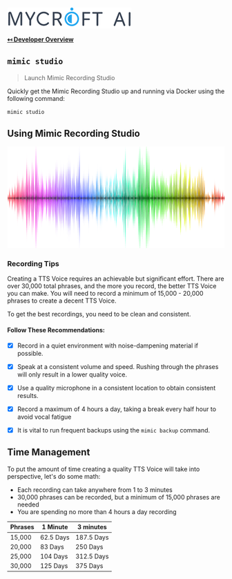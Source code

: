 ![Logo](img/mycroft-logo.png "Logo")

**[↤ Developer Overview](../README.md#developer-overview)**

`mimic studio`
---

> Launch Mimic Recording Studio

Quickly get the Mimic Recording Studio up and running via Docker using the following command:

```bash
mimic studio
```

Using Mimic Recording Studio
---

![Audio](img/audio.png "Audio")

### Recording Tips

Creating a TTS Voice requires an achievable but significant effort.  There are over 30,000 total phrases, and the more you record, the better TTS Voice you can make. You will need to record a minimum of 15,000 - 20,000 phrases to create a decent TTS Voice.

To get the best recordings, you need to be clean and consistent.

#### Follow These Recommendations:

- [X] Record in a quiet environment with noise-dampening material if possible.
- [X] Speak at a consistent volume and speed. Rushing through the phrases will only result in a lower quality voice.
- [X] Use a quality microphone in a consistent location to obtain consistent results.
- [X] Record a maximum of 4 hours a day, taking a break every half hour to avoid vocal fatigue
- [X] It is vital to run frequent backups using the `mimic backup` command.


Time Management
---

To put the amount of time creating a quality TTS Voice will take into perspective, let's do some math:

* Each recording can take anywhere from 1 to 3 minutes
* 30,000 phrases can be recorded, but a minimum of 15,000 phrases are needed
* You are spending no more than 4 hours a day recording

Phrases | 1 Minute  | 3 minutes
--------|-----------|-----------
15,000  | 62.5 Days | 187.5 Days
20,000  | 83 Days   | 250 Days
25,000  | 104 Days  | 312.5 Days
30,000  | 125 Days  | 375 Days
